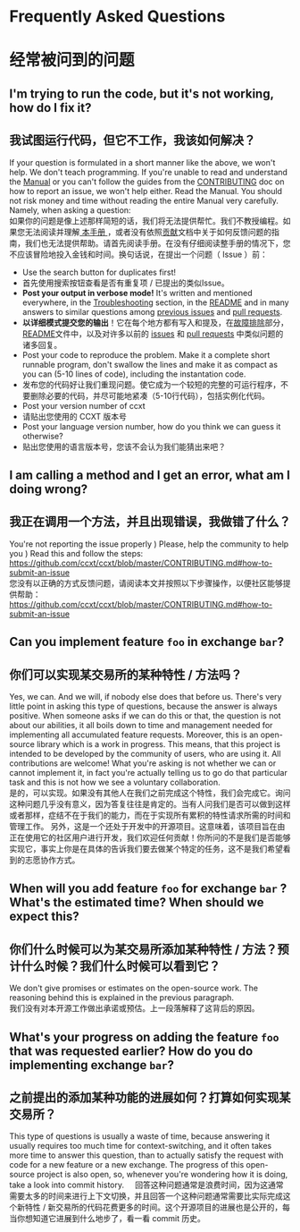  # Frequently Asked Questions
 # 经常被问到的问题

## I'm trying to run the code, but it's not working, how do I fix it?
## 我试图运行代码，但它不工作，我该如何解决？

If your question is formulated in a short manner like the above, we won't help. We don't teach programming. If you're unable to read and understand the [Manual](https://github.com/ccxt/ccxt/wiki) or you can't follow the guides from the [CONTRIBUTING](https://github.com/ccxt/ccxt/blob/master/CONTRIBUTING.md) doc on how to report an issue, we won't help either. Read the Manual. You should not risk money and time without reading the entire Manual very carefully. Namely, when asking a question:  
如果你的问题是像上述那样简短的话，我们将无法提供帮忙。我们不教授编程。如果您无法阅读并理解[ 本手册 ](https://github.com/ccxt/ccxt/wiki)，或者没有依照[贡献](https://github.com/ccxt/ccxt/blob/master/CONTRIBUTING.md)文档中关于如何反馈问题的指南，我们也无法提供帮助。请首先阅读手册。在没有仔细阅读整手册的情况下，您不应该冒险地投入金钱和时间。换句话说，在提出一个问题（ Issue ）前：  
- Use the search button for duplicates first!
- 首先使用搜索按钮查看是否有重复项 / 已提出的类似Issue。
- **Post your output in verbose mode!** It's written and mentioned everywhere, in the [Troubleshooting](https://github.com/ccxt/ccxt/wiki/Manual#troubleshooting) section, in the [README](https://github.com/ccxt/ccxt/blob/master/README.md) and in many answers to similar questions among [previous issues](https://github.com/ccxt/ccxt/issues) and [pull requests](https://github.com/ccxt/ccxt/pulls).
- **以详细模式提交您的输出**！它在每个地方都有写入和提及，在[故障排除](https://github.com/ccxt/ccxt/wiki/Manual#troubleshooting)部分，[README](https://github.com/ccxt/ccxt/blob/master/README.md)文件中，以及对许多以前的 [issues](https://github.com/ccxt/ccxt/issues) 和 [pull requests](https://github.com/ccxt/ccxt/pulls) 中类似问题的诸多回复。
- Post your code to reproduce the problem. Make it a complete short runnable program, don't swallow the lines and make it as compact as you can (5-10 lines of code), including the instantation code.
- 发布您的代码好让我们重现问题。使它成为一个较短的完整的可运行程序，不要删除必要的代码，并尽可能地紧凑（5-10行代码），包括实例化代码。
- Post your version number of ccxt
- 请贴出您使用的 CCXT 版本号
- Post your language version number, how do you think we can guess it otherwise?
- 贴出您使用的语言版本号，您该不会认为我们能猜出来吧？

## I am calling a method and I get an error, what am I doing wrong?
## 我正在调用一个方法，并且出现错误，我做错了什么？

You're not reporting the issue properly ) Please, help the community to help you ) Read this and follow the steps: https://github.com/ccxt/ccxt/blob/master/CONTRIBUTING.md#how-to-submit-an-issue    
您没有以正确的方式反馈问题，请阅读本文并按照以下步骤操作，以便社区能够提供帮助：
https://github.com/ccxt/ccxt/blob/master/CONTRIBUTING.md#how-to-submit-an-issue


## Can you implement feature `foo` in exchange `bar`?
## 你们可以实现某交易所的某种特性 / 方法吗？

Yes, we can. And we will, if nobody else does that before us. There's very little point in asking this type of questions, because the answer is always positive. When someone asks if we can do this or that, the question is not about our abilities, it all boils down to time and management needed for implementing all accumulated feature requests. Moreover, this is an open-source library which is a work in progress. This means, that this project is intended to be developed by the community of users, who are using it. All contributions are welcome! What you're asking is not whether we can or cannot implement it, in fact you're actually telling us to go do that particular task and this is not how we see a voluntary collaboration.    
是的，可以实现。如果没有其他人在我们之前完成这个特性，我们会完成它。询问这种问题几乎没有意义，因为答复往往是肯定的。当有人问我们是否可以做到这样或者那样，症结不在于我们的能力，而在于实现所有累积的特性请求所需的时间和管理工作。
另外，这是一个还处于开发中的开源项目。这意味着，该项目旨在由正在使用它的社区用户进行开发，我们欢迎任何贡献！你所问的不是我们是否能够实现它，事实上你是在具体的告诉我们要去做某个特定的任务，这不是我们希望看到的志愿协作方式。

## When will you add feature `foo` for exchange `bar` ? What's the estimated time? When should we expect this?
## 你们什么时候可以为某交易所添加某种特性 / 方法？预计什么时候？我们什么时候可以看到它？

We don't give promises or estimates on the open-source work. The reasoning behind this is explained in the previous paragraph.     
我们没有对本开源工作做出承诺或预估。上一段落解释了这背后的原因。

## What's your progress on adding the feature `foo` that was requested earlier? How do you do implementing exchange `bar`?
## 之前提出的添加某种功能的进展如何？打算如何实现某交易所？

This type of questions is usually a waste of time, because answering it usually requires too much time for context-switching, and it often takes more time to answer this question, than to actually satisfy the request with code for a new feature or a new exchange. The progress of this open-source project is also open, so, whenever you're wondering how it is doing, take a look into commit history.    
回答这种问题通常是浪费时间，因为这通常需要太多的时间来进行上下文切换，并且回答一个这种问题通常需要比实际完成这个新特性 / 新交易所的代码花费更多的时间。这个开源项目的进展也是公开的，每当你想知道它进展到什么地步了，看一看 commit 历史。
